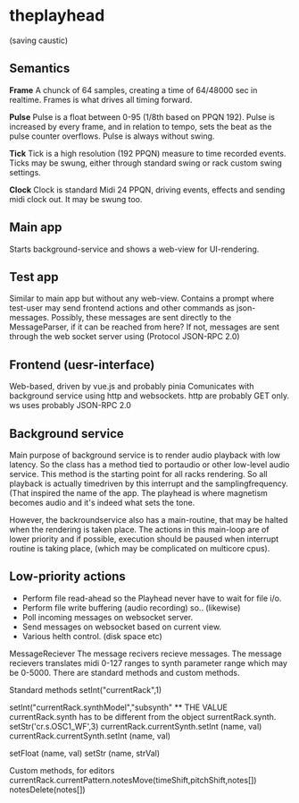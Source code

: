 # theplayhead
(saving caustic)

## Semantics
**Frame**
A chunck of 64 samples, creating a time of 64/48000 sec in realtime. Frames is what drives
all timing forward.

**Pulse**
Pulse is a float between 0-95 (1/8th based on PPQN 192). Pulse is increased by every frame,
and in relation to tempo, sets the beat as the pulse counter overflows. Pulse is always without swing.

**Tick**
Tick is a high resolution (192 PPQN) measure to time recorded events. Ticks may be swung, either
through standard swing or rack custom swing settings.

**Clock** 
Clock is standard Midi 24 PPQN, driving events, effects and sending midi clock out. It may be swung too.



## Main app
Starts background-service and shows a web-view for UI-rendering.

## Test app
Similar to main app but without any web-view. Contains a prompt
where test-user may send frontend actions and other commands as json-messages.
Possibly, these messages are sent directly to the MessageParser, if it can be reached from here?
If not, messages are sent through the web socket server using (Protocol JSON-RPC 2.0)

## Frontend (uesr-interface)
Web-based, driven by vue.js and probably pinia
Comunicates with background service using http and websockets.
http are probably GET only. 
ws uses probably JSON-RPC 2.0

## Background service
Main purpose of background service is to render audio playback with low latency.
So the class has a method tied to portaudio or other low-level audio service.
This method is the starting point for all racks rendering.
So all playback is actually timedriven by this interrupt and the samplingfrequency.
(That inspired the name of the app. The playhead is where magnetism becomes audio
and it's indeed what sets the tone.  

However, the backroundservice also has a main-routine, that may be halted when
the rendering is taken place. The actions in this main-loop are of lower priority
and if possible, execution should be paused when interrupt routine is taking place,
(which may be complicated on multicore cpus).

## Low-priority actions
* Perform file read-ahead so the Playhead never have to wait for file i/o.
* Perform file write buffering (audio recording) so.. (likewise)
* Poll incoming messages on websocket server.
* Send messages on websocket based on current view.
* Various helth control. (disk space etc)
 
MessageReciever
The message recivers recieve messages. 
The message recievers translates midi 0-127 ranges to synth parameter range which may be 0-5000.
There are standard methods and custom methods.


Standard methods
setInt("currentRack",1)

setInt("currentRack.synthModel","subsynth"
** THE VALUE currentRack.synth has to be different from the object surrentRack.synth.
setStr('cr.s.OSC1_WF',3)
currentRack.currentSynth.setInt (name, val) 
currentRack.currentSynth.setInt (name, val) 

setFloat (name, val)
setStr (name, strVal)

Custom methods, for editors
currentRack.currentPattern.notesMove(timeShift,pitchShift,notes[])
notesDelete(notes[])




